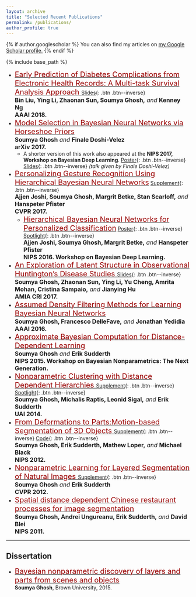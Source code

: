 ```yaml
---
layout: archive
title: "Selected Recent Publications"
permalink: /publications/
author_profile: true
---
```

{% if author.googlescholar %}
  You can also find my articles on <u><a href="{{author.googlescholar}}">my Google Scholar profile</a>.</u>
{% endif %}

{% include base_path %}
* [<span style="color:rgb(153, 0, 0); font-size: 15pt"> Early Prediction of Diabetes Complications from Electronic Health Records: A Multi-task Survival Analysis Approach  </span>]("") [Slides](""){: .btn .btn--inverse}<br> <span style="font-size: 12pt"> **Bin Liu, Ying Li, Zhaonan Sun, Soumya Ghosh,** *and* **Kenney Ng** </span><br> <span style="font-size: 12pt"> **AAAI 2018.** </span>
* [<span style="color:rgb(153, 0, 0); font-size: 15pt"> Model Selection in Bayesian Neural Networks via Horseshoe Priors </span>](https://arxiv.org/pdf/1705.10388.pdf)<br> <span style="font-size: 12pt"> **Soumya Ghosh** *and* **Finale Doshi-Velez**</span> <br> <span style="font-size: 12pt"> **arXiv 2017.** </span>
  - A shorter version of this work also appeared at the **NIPS 2017, Workshop on Bayesian Deep Learning**. [Poster](presentations/GhoshNIPSW2017.pdf){: .btn .btn--inverse} [Slides](){: .btn .btn--inverse} *(talk given by Finale Doshi-Velez)*<br> <span style="font-size: 12pt"> 
* [<span style="color:rgb(153, 0, 0); font-size: 15pt"> Personalizing Gesture Recognition Using Hierarchical Bayesian Neural Networks</span>](http://cs-people.bu.edu/ajjendj/documents/AjjenJoshiCVPR2017_Paper.pdf) [Supplement](http://cs-people.bu.edu/ajjendj/documents/AjjenJoshiCVPR2017_Supplement.pdf){: .btn .btn--inverse}<br> <span style="font-size: 12pt"> **Ajjen Joshi, Soumya Ghosh, Margrit Betke, Stan Scarloff,** *and* **Hanspeter Pfister**</span><br> <span style="font-size: 12pt"> **CVPR 2017.** </span>  
  * [<span style="color:rgb(153, 0, 0); font-size: 15pt"> Hierarchical Bayesian Neural Networks for Personalized Classification</span>](http://cs-people.bu.edu/ajjendj/documents/AjjenJoshiNIPSW2016_Paper.pdf) [Poster](http://cs-people.bu.edu/ajjendj/documents/AjjenJoshiNIPSW2016_Poster.pdf){: .btn .btn--inverse} [Spotlight](http://cs-people.bu.edu/ajjendj/documents/AjjenJoshiNIPSW2016_Spotlight.pdf){: .btn .btn--inverse}<br> <span style="font-size: 12pt"> **Ajjen Joshi, Soumya Ghosh, Margrit Betke,** *and* **Hanspeter Pfister**</span>   <br> <span style="font-size: 12pt"> **NIPS 2016. Workshop on Bayesian Deep Learning.** </span>
* [<span style="color:rgb(153, 0, 0); font-size: 15pt"> An Exploration of Latent Structure in Observational Huntington’s Disease Studies </span>](papers/Ghosh17AMIAJS.pdf) [Slides]("presentations/LVA_HD_AMIA_2017.pdf"){: .btn .btn--inverse}<br> <span style="font-size: 12pt"> **Soumya Ghosh, Zhaonan Sun, Ying Li, Yu Cheng, Amrita Mohan, Cristina Sampaio,** *and* **Jianying Hu** </span><br> <span style="font-size: 12pt"> **AMIA CRI 2017.** </span>
* [<span style="color:rgb(153, 0, 0); font-size: 15pt"> Assumed Density Filtering Methods for Learning Bayesian Neural Networks </span>](https://www.aaai.org/ocs/index.php/AAAI/AAAI16/paper/view/12391)<br> <span style="font-size: 12pt"> **Soumya Ghosh, Francesco DelleFave,** *and* **Jonathan Yedidia** </span> <br> <span style="font-size: 12pt"> **AAAI 2016.** </span>
* [<span style="color:rgb(153, 0, 0); font-size: 15pt"> Approximate Bayesian Computation for Distance-Dependent Learning </span>](papers/GhoshSudderth15NipsW.pdf)<br> <span style="font-size: 12pt"> **Soumya Ghosh** *and* **Erik Sudderth** </span> <br> <span style="font-size: 12pt"> **NIPS 2015. Workshop on Bayesian Nonparametrics: The Next Generation.** </span>
* [<span style="color:rgb(153, 0, 0); font-size: 15pt"> Nonparametric Clustering with Distance Dependent Hierarchies </span>](papers/GhoshRaptisSigalSudderth14UAI.pdf) [Supplement](papers/Ghosh14UAISupplement.pdf){: .btn .btn--inverse} [Spotlight](papers/Ghosh14UAISpotlight.pdf){: .btn .btn--inverse}<br> <span style="font-size: 12pt"> **Soumya Ghosh, Michalis Raptis, Leonid Sigal,** *and* **Erik Sudderth** </span> <br> <span style="font-size: 12pt"> **UAI 2014.** </span>
* [<span style="color:rgb(153, 0, 0); font-size: 15pt"> From Deformations to Parts:Motion-based Segmentation of 3D Objects </span>](papers/GhoshSudderthLoperBlack12NIPS.pdf) [Supplement](papers/GhoshSudderthLoperBlack12NIPS.pdf){: .btn .btn--inverse} [Code](https://github.com/SoumyaTGhosh/ddcrpMeshSeg){: .btn .btn--inverse}<br> <span style="font-size: 12pt"> **Soumya Ghosh, Erik Sudderth, Mathew Loper,** *and* **Michael Black** </span> <br> <span style="font-size: 12pt"> **NIPS 2012.** </span>
* [<span style="color:rgb(153, 0, 0); font-size: 15pt"> Nonparametric Learning for Layered Segmentation of Natural Images  </span>](papers/GhoshSudderth12CVPR.pdf)[Supplement](papers/GhoshSudderth12CVPR-supplement.pdf){: .btn .btn--inverse} <br> <span style="font-size: 12pt"> **Soumya Ghosh** *and* **Erik Sudderth** </span> <br> <span style="font-size: 12pt"> **CVPR 2012.** </span>
* [<span style="color:rgb(153, 0, 0); font-size: 15pt"> Spatial distance dependent Chinese restaurant processes for image segmentation  </span>](papers/Ghosh11NIPS.pdf) <br> <span style="font-size: 12pt"> **Soumya Ghosh, Andrei Ungureanu, Erik Sudderth,** *and* **David Blei** </span> <br> <span style="font-size: 12pt"> **NIPS 2011.** </span>

***
## Dissertation
* [<span style="color:rgb(153, 0, 0); font-size: 15pt"> Bayesian nonparametric discovery of layers and parts from scenes and objects </span>](papers/Dissertation_2015.pdf)<br> **Soumya Ghosh**, Brown University, 2015.
